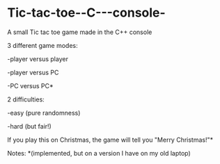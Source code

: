 # Tic-tac-toe--C---console-
A small Tic tac toe game made in the C++ console

3 different game modes:

  -player versus player
  
  -player versus PC
  
  -PC versus PC*
  
  
2 difficulties:

  -easy (pure randomness)
  
  -hard (but fair!)
  
  
If you play this on Christmas, the game will tell you "Merry Christmas!"*

Notes:
*(implemented, but on a version I have on my old laptop)
